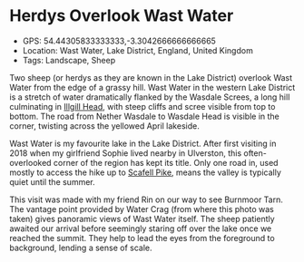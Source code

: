 # Herdys Overlook Wast Water

- GPS: 54.44305833333333,-3.3042666666666665
- Location: Wast Water, Lake District, England, United Kingdom
- Tags: Landscape, Sheep

Two sheep (or herdys as they are known in the Lake District) overlook Wast Water from the edge of a grassy hill. Wast Water in the western Lake District is a stretch of water dramatically flanked by the Wasdale Screes, a long hill culminating in [Illgill Head](https://en.wikipedia.org/wiki/Illgill_Head), with steep cliffs and scree visible from top to bottom. The road from Nether Wasdale to Wasdale Head is visible in the corner, twisting across the yellowed April lakeside.

Wast Water is my favourite lake in the Lake District. After first visiting in 2018 when my girlfriend Sophie lived nearby in Ulverston, this often-overlooked corner of the region has kept its title. Only one road in, used mostly to access the hike up to [Scafell Pike](https://en.wikipedia.org/wiki/Scafell_Pike), means the valley is typically quiet until the summer.

This visit was made with my friend Rin on our way to see Burnmoor Tarn. The vantage point provided by Water Crag (from where this photo was taken) gives panoramic views of Wast Water itself. The sheep patiently awaited our arrival before seemingly staring off over the lake once we reached the summit. They help to lead the eyes from the foreground to background, lending a sense of scale.
